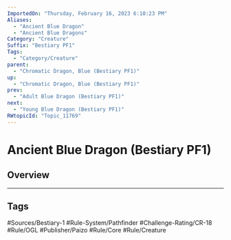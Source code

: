 ```yaml
---
ImportedOn: "Thursday, February 16, 2023 6:10:23 PM"
Aliases:
  - "Ancient Blue Dragon"
  - "Ancient Blue Dragons"
Category: "Creature"
Suffix: "Bestiary PF1"
Tags:
  - "Category/Creature"
parent:
  - "Chromatic Dragon, Blue (Bestiary PF1)"
up:
  - "Chromatic Dragon, Blue (Bestiary PF1)"
prev:
  - "Adult Blue Dragon (Bestiary PF1)"
next:
  - "Young Blue Dragon (Bestiary PF1)"
RWtopicId: "Topic_11769"
---
```

# Ancient Blue Dragon (Bestiary PF1)
## Overview

---
## Tags
#Sources/Bestiary-1 #Rule-System/Pathfinder #Challenge-Rating/CR-18 #Rule/OGL #Publisher/Paizo #Rule/Core #Rule/Creature

